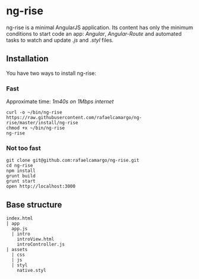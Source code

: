 # ng-rise
ng-rise is a minimal AngularJS application. Its content has only the minimum conditions to start code an app: *Angular*, *Angular-Route* and automated tasks to watch and update *.js* and *.styl* files.


## Installation

You have two ways to install ng-rise:

### Fast
Approximate time: *1m40s on 1Mbps internet*
```
curl -o ~/bin/ng-rise https://raw.githubusercontent.com/rafaelcamargo/ng-rise/master/install/ng-rise
chmod +x ~/bin/ng-rise
ng-rise
```

### Not too fast

```
git clone git@github.com:rafaelcamargo/ng-rise.git
cd ng-rise
npm install
grunt build
grunt start
open http://localhost:3000
```


## Base structure

```
index.html
| app
  app.js
  | intro
    introView.html
    introController.js
| assets
  | css
  | js
  | styl
    native.styl
```
